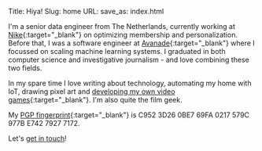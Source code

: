 Title: Hiya!
Slug: home
URL:
save_as: index.html

I'm a senior data engineer from The Netherlands, currently working at [Nike](https://nike.com){:target="_blank"} on optimizing membership and personalization. Before that, I was a software engineer at [Avanade](https://avanade.com){:target="_blank"} where I focussed on scaling machine learning systems. 
I graduated in both computer science and investigative journalism - and love combining these two fields.

In my spare time I love writing about technology, automating my home with IoT, drawing pixel art and [developing my own video games](https://marcsleegers.com/splash/){:target="_blank"}. I'm also quite the film geek.

My [PGP fingerprint](https://keybase.io/marcardioid){:target="_blank"} is C952 3D26 0BE7 69FA 0217 579C 977B E742 7927 7172.

Let's [get in touch](mailto:mail@marcsleegers.com)!
